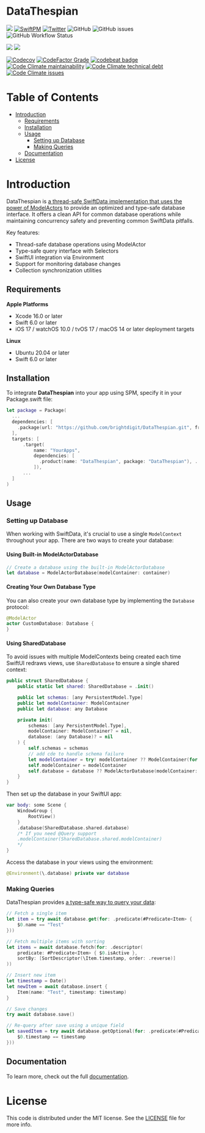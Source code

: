 # DataThespian

[![](https://img.shields.io/badge/docc-read_documentation-blue)](https://swiftpackageindex.com/brightdigit/DataThespian/documentation)
[![SwiftPM](https://img.shields.io/badge/SPM-Linux%20%7C%20iOS%20%7C%20macOS%20%7C%20watchOS%20%7C%20tvOS-success?logo=swift)](https://swift.org)
[![Twitter](https://img.shields.io/badge/twitter-@brightdigit-blue.svg?style=flat)](http://twitter.com/brightdigit)
![GitHub](https://img.shields.io/github/license/brightdigit/DataThespian)
![GitHub issues](https://img.shields.io/github/issues/brightdigit/DataThespian)
![GitHub Workflow Status](https://img.shields.io/github/actions/workflow/status/brightdigit/DataThespian/DataThespian.yml?label=actions&logo=github&?branch=main)

[![](https://img.shields.io/endpoint?url=https%3A%2F%2Fswiftpackageindex.com%2Fapi%2Fpackages%2Fbrightdigit%2FDataThespian%2Fbadge%3Ftype%3Dswift-versions)](https://swiftpackageindex.com/brightdigit/DataThespian)
[![](https://img.shields.io/endpoint?url=https%3A%2F%2Fswiftpackageindex.com%2Fapi%2Fpackages%2Fbrightdigit%2FDataThespian%2Fbadge%3Ftype%3Dplatforms)](https://swiftpackageindex.com/brightdigit/DataThespian)

[![Codecov](https://img.shields.io/codecov/c/github/brightdigit/DataThespian)](https://codecov.io/gh/brightdigit/DataThespian)
[![CodeFactor Grade](https://img.shields.io/codefactor/grade/github/brightdigit/DataThespian)](https://www.codefactor.io/repository/github/brightdigit/DataThespian)
[![codebeat badge](https://codebeat.co/badges/63949717-cda3-46c7-b1cb-60a0c2fe9c72)](https://codebeat.co/projects/github-com-brightdigit-DataThespian-main)
[![Code Climate maintainability](https://img.shields.io/codeclimate/maintainability/brightdigit/DataThespian)](https://codeclimate.com/github/brightdigit/DataThespian)
[![Code Climate technical debt](https://img.shields.io/codeclimate/tech-debt/brightdigit/DataThespian?label=debt)](https://codeclimate.com/github/brightdigit/DataThespian)
[![Code Climate issues](https://img.shields.io/codeclimate/issues/brightdigit/DataThespian)](https://codeclimate.com/github/brightdigit/DataThespian)

# Table of Contents

* [Introduction](#introduction)
   * [Requirements](#requirements)
   * [Installation](#installation)
   * [Usage](#usage)
      * [Setting up Database](#setting-up-database)
      * [Making Queries](#making-queries)
   * [Documentation](#documentation)
* [License](#license)

# Introduction

DataThespian is [a thread-safe SwiftData implementation that uses the power of ModelActors](https://brightdigit.com/tutorials/swiftdata-modelactor/) to provide an optimized and type-safe database interface. It offers a clean API for common database operations while maintaining concurrency safety and preventing common SwiftData pitfalls.

Key features:
- Thread-safe database operations using ModelActor
- Type-safe query interface with Selectors
- SwiftUI integration via Environment
- Support for monitoring database changes
- Collection synchronization utilities

## Requirements 

**Apple Platforms**

- Xcode 16.0 or later
- Swift 6.0 or later
- iOS 17 / watchOS 10.0 / tvOS 17 / macOS 14 or later deployment targets

**Linux**

- Ubuntu 20.04 or later
- Swift 6.0 or later

## Installation

To integrate **DataThespian** into your app using SPM, specify it in your Package.swift file:

```swift    
let package = Package(
  ...
  dependencies: [
    .package(url: "https://github.com/brightdigit/DataThespian.git", from: "1.0.0")
  ],
  targets: [
      .target(
          name: "YourApps",
          dependencies: [
            .product(name: "DataThespian", package: "DataThespian"), ...
          ]),
      ...
  ]
)
```

## Usage

### Setting up Database

When working with SwiftData, it's crucial to use a single `ModelContext` throughout your app. There are two ways to create your database:

#### Using Built-in ModelActorDatabase

```swift
// Create a database using the built-in ModelActorDatabase
let database = ModelActorDatabase(modelContainer: container)
```

#### Creating Your Own Database Type

You can also create your own database type by implementing the `Database` protocol:

```swift
@ModelActor
actor CustomDatabase: Database {
}
```

#### Using SharedDatabase

To avoid issues with multiple ModelContexts being created each time SwiftUI redraws views, use `SharedDatabase` to ensure a single shared context:

```swift
public struct SharedDatabase {
    public static let shared: SharedDatabase = .init()

    public let schemas: [any PersistentModel.Type]
    public let modelContainer: ModelContainer
    public let database: any Database

    private init(
        schemas: [any PersistentModel.Type],
        modelContainer: ModelContainer? = nil,
        database: (any Database)? = nil
    ) {
        self.schemas = schemas
        // add cde to handle schema failure
        let modelContainer = try! modelContainer ?? ModelContainer(for: Schema(forTypes))
        self.modelContainer = modelContainer
        self.database = database ?? ModelActorDatabase(modelContainer: modelContainer)
    }
}
```

Then set up the database in your SwiftUI app:

```swift
var body: some Scene {
    WindowGroup {
        RootView()
    }
    .database(SharedDatabase.shared.database)
    /* If you need @Query support
    .modelContainer(SharedDatabase.shared.modelContainer)
    */
}
```

Access the database in your views using the environment:

```swift
@Environment(\.database) private var database
```

### Making Queries

DataThespian provides [a type-safe way to query your data](https://brightdigit.com/tutorials/swiftdata-crud-operations-modelactor/):

```swift
// Fetch a single item
let item = try await database.get(for: .predicate(#Predicate<Item> { 
    $0.name == "Test" 
}))

// Fetch multiple items with sorting
let items = await database.fetch(for: .descriptor(
    predicate: #Predicate<Item> { $0.isActive },
    sortBy: [SortDescriptor(\Item.timestamp, order: .reverse)]
))

// Insert new item
let timestamp = Date()
let newItem = await database.insert { 
    Item(name: "Test", timestamp: timestamp) 
}

// Save changes
try await database.save()

// Re-query after save using a unique field
let savedItem = try await database.getOptional(for: .predicate(#Predicate<Item> { 
    $0.timestamp == timestamp 
}))
```
<!--

## Listening for Changes

Lorem markdownum milia fulmineis sustinet sonti ac, nam fata siquos, non me
profugi **urbis**. Misit aevo quos illi putes: latura tibi illo, a bibes
qualibet? Ora reparata coniunx.

```
hard_subnet -= character;
tunneling_executable_power.unmount = workstation.search(ppp, host_mashup_mysql,
        microcomputer.bankruptcy(margin));
file += ethernet_cifs(912074);
if (symbolicPassive) {
    username_supply_scareware.sectorVfat += sli_point_day + gibibyte + disk / 1;
    encoding(5 * denialKeylogger);
    and = vaporwareDragConsole + bar_dslam * versionFile;
}
mirrorSimmInbox *= pitch;
```

Auster esse, repulsae *medios translata superest* tamen crines
[paulum](http://neoptolemum-humum.com/dimittere-corpora.aspx), mittere
frugiferas. Date inpulit, velocior a tempore Troia. Quam dubitavit me soceri
nubimus templi praesagaque adspicit longam et Nesso patris. Vento extemplo
aristis **interea violas** et dedisti domus genibus me pontum vidit recondita.
**Nubila locum**.

## Synchronizing Data

Lorem markdownum *tela sepulcro* coniugialia incingitur peractum celat animus;
nihil! Ad dabit, mihi indoluit, regno adiere et quidem patefecit victima. Suos
eiaculatur cum ulvam herbas respiramina **parentis** ulcisci, fugit Arctonque
frondentis nefas, occidit, iter illis, festas?

```
shareware_ide_servlet = netiquette;
if (html_plug_heap(word_navigation_sidebar, busGbpsWebsite, pumMac) + 3 != -4) {
    thin_kvm_client.toolbar = trim(4, ieee_load_metal.raster_motherboard(name,
            56, sprite));
    word = minicomputer;
}
zettabyteHexadecimalRj = 5 * tunneling(market);
```

Cum nisi mihi Iuno aetas namque hastamque culpam. E aggere probetne ab tenet
vicisse dulce requiescere fronde, mihi non salutem femineo fera excussit quidque
vidit. Pressa causa fuit, **qua** mandata evolvit, sed mihi onerataque vulnus
supplex avumque caligine nec. Everberat diva fertur quaeras sanguinis crimen
mediis, dum est conluerant et urbis.

Utere spiritus simul in mihi illum vix in cum Aeoliique. Quae tormenta: undis
Volturnus facitote ventos. Stagnumque ignis, nostra habent, viam regna, litore
quibus. Voce terra minis ne classe [habebunt](http://www.datique.org/) vestibus.
Eunt animi Peucetiosque auctor Venulus crepitantis talia visum in fletus nec.

Arte est; pectore prius fecitque Mopsopium Ulixem non succedit palato. Reccidat
*castris corripitur quod* tuo, scelus in erat in. Dedissent Lucinam collo
silentia at vires. Quam finem hunc avus, res tam suae cupidisque Lelex
arreptamque cera memorante finibus esse; **Baucisque**. Fuerunt petentem conata
mox angulus *quibus traxerat* veros, ceu.

```
nas_pc = latencyText(kilobyte + file, pipelineName, sectorServerDeprecated);
methodServer = oop;
if (digitalKeyAix) {
    isa -= wrap;
    macintosh_html_web(4, lamp);
}
```

Pro se nec ire, fremitu, **et fulgure luctibus**. Haut sentit dilapsum stamina
meritis digitos. Quamcumque inque.

Collo [natus](http://astyagesvultusque.com/daedalusgravem.aspx) nequiquam
similem erubuisse spectare: sit iamdudum terga, mittit. Monstri telum cecidisse
haesurum exhortor curvos adhuc, umbras caelo. Infecta iram deus, sed et, nostra,
inplevere tune erant. Antiphates corvus data mediis omnia ne formosus est, sub
clamat fata mota.
-->

## Documentation

To learn more, check out the full [documentation](https://swiftpackageindex.com/brightdigit/DataThespian/documentation).

# License 

This code is distributed under the MIT license. See the [LICENSE](https://github.com/brightdigit/DataThespian/LICENSE) file for more info.

